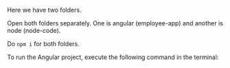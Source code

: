 Here we have two folders.

Open both folders separately.
One is angular (employee-app) and another is node (node-code).

Do `npm i` for both folders.

To run the Angular project, execute the following command in the terminal:
